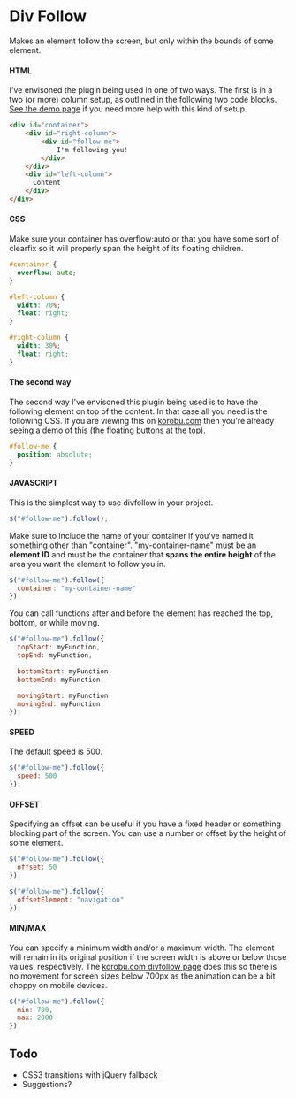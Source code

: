 Div Follow
===========

Makes an element follow the screen, but only within the bounds of some element.


#### HTML
I've envisoned the plugin being used in one of two ways. The first is in a two (or more) column setup, as outlined in the following two code blocks. [See the demo page](http://korobu.com/teh-codez/divfollow/demo) if you need more help with this kind of setup.
```html
<div id="container">
    <div id="right-column">
        <div id="follow-me">
            I'm following you!
        </div>
    </div>
    <div id="left-column">
      Content
    </div>
</div>
```

#### CSS
Make sure your container has overflow:auto or that you have some sort of clearfix so it will properly span the height of its floating children.
```css
#container {
  overflow: auto;
}

#left-column {
  width: 70%;
  float: right;
}

#right-column {
  width: 30%;
  float: right;
}
```

#### The second way
The second way I've envisoned this plugin being used is to have the following element on top of the content. In that case all you need is the following CSS. If you are viewing this on [korobu.com](http://korobu.com/divfollow) then you're already seeing a demo of this (the floating buttons at the top).
```css
#follow-me {
  position: absolute;
}
```

#### JAVASCRIPT
This is the simplest way to use divfollow in your project.
```javascript
$("#follow-me").follow();
```

Make sure to include the name of your container if you've named it something other than "container". "my-container-name" must be an **element ID** and must be the container that **spans the entire height** of the area you want the element to follow you in.

```javascript
$("#follow-me").follow({
  container: "my-container-name"
});
```

You can call functions after and before the element has reached the top, bottom, or while moving.

```javascript
$("#follow-me").follow({
  topStart: myFunction,
  topEnd: myFunction,

  bottomStart: myFunction,
  bottomEnd: myFunction,

  movingStart: myFunction
  movingEnd: myFunction
});
```

#### SPEED
The default speed is 500.
```javascript
$("#follow-me").follow({
  speed: 500
});
```

#### OFFSET
Specifying an offset can be useful if you have a fixed header or something blocking part of the screen. You can use a number or offset by the height of some element.
```javascript
$("#follow-me").follow({
  offset: 50
});

$("#follow-me").follow({
  offsetElement: "navigation"
});
```

#### MIN/MAX
You can specify a minimum width and/or a maximum width. The element will remain in its original position if the screen width is above or below those values, respectively. The [korobu.com divfollow page](http://korobu.com/divfollow) does this so there is no movement for screen sizes below 700px as the animation can be a bit choppy on mobile devices.
```javascript
$("#follow-me").follow({
  min: 700,
  max: 2000
});
```

Todo
----
- CSS3 transitions with jQuery fallback
- Suggestions?
